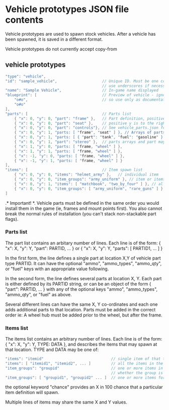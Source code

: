 # Vehicle prototypes JSON file contents

Vehicle prototypes are used to spawn stock vehicles. After a vehicle has been spawned, it is saved in a different format.

Vehicle prototypes do not currently accept copy-from

## vehicle prototypes

```C++
"type": "vehicle",
"id": "sample_vehicle",                    // Unique ID. Must be one continuous word,
                                           // use underscores if necessary.
"name": "Sample Vehicle",                  // In-game name displayed
"blueprint": [                             // Preview of vehicle - ignored by the code,
    "o#o",                                 // so use only as documentation
    "o#o"
],
"parts": [                                 // Parts list
    { "x": 0, "y": 0, "part": "frame" },   // Part definition, positive x direction is up,
    { "x": 0, "y": 0, "part": "seat" },    // positive y is to the right
    { "x": 0, "y": 0, "part": "controls"}, // See vehicle_parts.json for part ids
    { "x": 0, "y": 1, "parts: [ "frame", "seat" ] }, // Arrays of parts on the same space
    { "x": 0, "y": 1, "parts: [ { "part": "tank", "fuel": "gasoline" }, "battery_car" },
    { "x": 0, "y": 1, "part": "stereo" },  // parts arrays and part may be mixed on the same space
    { "x": 1, "y": 0, "parts: [ "frame, "wheel" ] },
    { "x": 1, "y": 1, "parts: [ "frame, "wheel" ] },
    { "x": -1, "y": 0, "parts: [ "frame, "wheel" ] },
    { "x": -1, "y": 1, "parts: [ "frame, "wheel" ] }
],
"items": [                                 // Item spawn list
    { "x": 0, "y": 0, "items": "helmet_army" },   // individual item
    { "x": 0, "y": 0, "item_groups": "army_uniform" }, // item or items from an item_group
    { "x": 0, "y": 1, "items": [ "matchbook", "two_by_four" ] }, // all items in the list spawn
    { "x": 0, "y": 0, "item_groups": [ "army_uniform", "rare_guns" ] } all item_groups are processed
]
```

.* Important! *. Vehicle parts must be defined in the same order you would install them in the game (ie, frames and mount points first).  You also cannot break the normal rules of installation (you can't stack non-stackable part flags).

### Parts list
The part list contains an arbitary number of lines. Each line is of the form:
    { "x": X, "y": Y, "part": PARTID, ... }
or
    { "x": X, "y": Y, "parts": [ PARTID1, ... ] }

In the first form, the line defines a single part at location X,Y of vehicle part type PARTID. It can have the optional "ammo", "ammo_types", "ammo_qty", or "fuel" keys with an appropriate value following.

In the second form, the line defines several parts at location X, Y. Each part is either defined by its PARTID string, or can be an object of the form
    { "part": PARTID, ... }
with any of the optional keys  "ammo", "ammo_types", "ammo_qty", or "fuel" as above.

Several different lines can have the same X, Y co-ordinates and each one adds additional parts to that location. Parts must be added in the correct order ie: A wheel hub must be added prior to the wheel, but after the frame.

### Items list
The items list contains an arbitrary number of lines. Each line is of the form:
    { "x": X, "y": Y, TYPE: DATA },
and describes the items that may spawn at that location.
TYPE and DATA may be one of:
```C++
"items": "itemid"                              // single item of that type
"items": [ "itemid1", "itemid2", ... ]         // all the items in the array
"item_groups": "groupid"                       // one or more items in the group, depending on
                                               // whether the group is a collection or distribution
"item_groups": [ "groupid1", "groupid2" ... ]  // one or more items for each group
```
the optional keyword "chance" provides an X in 100 chance that a particular item definition will spawn.

Multiple lines of items may share the same X and Y values.
